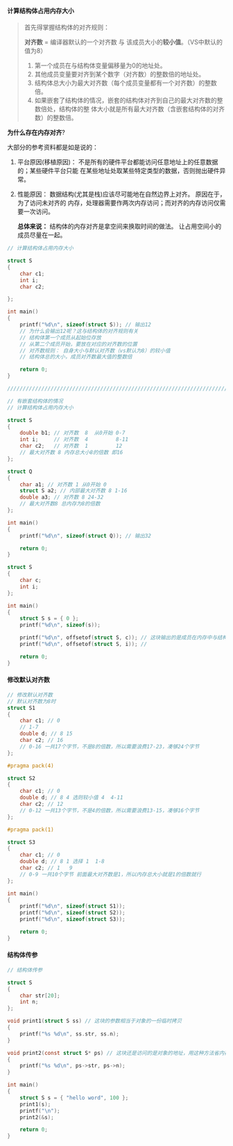 #### 计算结构体占用内存大小

> 首先得掌握结构体的对齐规则：
>
> **对齐数** = 编译器默认的一个对齐数 与 该成员大小的**较小值**。（VS中默认的值为8）
>
> 1. 第一个成员在与结构体变量偏移量为0的地址处。
> 2. 其他成员变量要对齐到某个数字（对齐数）的整数倍的地址处。
> 3. 结构体总大小为最大对齐数（每个成员变量都有一个对齐数）的整数倍。
> 4. 如果嵌套了结构体的情况，嵌套的结构体对齐到自己的最大对齐数的整数倍处，结构体的整
>    体大小就是所有最大对齐数（含嵌套结构体的对齐数）的整数倍。  

**为什么存在内存对齐**?

大部分的参考资料都是如是说的：

1. 平台原因(移植原因)： 不是所有的硬件平台都能访问任意地址上的任意数据的；某些硬件平台只能
   在某些地址处取某些特定类型的数据，否则抛出硬件异常。

2. 性能原因： 数据结构(尤其是栈)应该尽可能地在自然边界上对齐。 原因在于，为了访问未对齐的
   内存，处理器需要作两次内存访问；而对齐的内存访问仅需要一次访问。

   **总体来说：**
   结构体的内存对齐是拿空间来换取时间的做法。  让占用空间小的成员尽量在一起。

```c
// 计算结构体占用内存大小

struct S
{
	char c1;
	int i;
	char c2;

};

int main()
{
	printf("%d\n", sizeof(struct S)); // 输出12
	// 为什么会输出12呢？这与结构体的对齐规则有关
	// 结构体第一个成员从起始位存放
	// 从第二个成员开始，要放在对应的对齐数的位置
	// 对齐数规则： 自身大小与默认对齐数（vs默认为8）的较小值
	// 结构体总的大小，成员对齐数最大值的整数倍           

	return 0;
}

/////////////////////////////////////////////////////////////////////////////////////////

// 有嵌套结构体的情况
// 计算结构体占用内存大小

struct S
{
	double b1; // 对齐数  8  从0开始 0-7
	int i;     // 对齐数  4         8-11
	char c2;   // 对齐数  1         12 
	// 最大对齐数 8 内存总大小8的倍数 即16
};

struct Q
{
	char a1; // 对齐数 1 从0开始 0
	struct S a2; // 内部最大对齐数 8 1-16
	double a3; // 对齐数 8 24-32
	// 最大对齐数8 总内存为8的倍数
};

int main()
{
	printf("%d\n", sizeof(struct Q)); // 输出32

	return 0;
}
```

```c
struct S
{
	char c;
	int i;
};

int main()
{
	struct S s = { 0 };
	printf("%d\n", sizeof(s));

	printf("%d\n", offsetof(struct S, c)); // 这块输出的是成员在内存中与结构体初始地址的偏移量
	printf("%d\n", offsetof(struct S, i)); // 

	return 0;
}
```

#### 修改默认对齐数

```c
// 修改默认对齐数
// 默认对齐数为8时
struct S1
{
	char c1; // 0
	// 1-7
	double d; // 8 15
	char c2; // 16
	// 0-16 一共17个字节，不是8的倍数，所以需要浪费17-23，凑够24个字节
};

#pragma pack(4)

struct S2
{
	char c1; // 0
	double d; // 8 4 选则较小值 4  4-11
	char c2; // 12
	// 0-12 一共13个字节，不是4的倍数，所以需要浪费13-15，凑够16个字节
};

#pragma pack(1)

struct S3
{
	char c1; // 0
	double d; // 8 1 选择 1  1-8
	char c2; // 1   9
	// 0-9 一共10个字节 前面最大对齐数是1，所以内存总大小就是1的倍数就行
};

int main()
{
	printf("%d\n", sizeof(struct S1));
	printf("%d\n", sizeof(struct S2));
	printf("%d\n", sizeof(struct S3));

	return 0;
}
```

#### 结构体传参

```c
// 结构体传参

struct S
{
	char str[20];
	int n;
};

void print1(struct S ss) // 这块的参数相当于对象的一份临时拷贝
{
	printf("%s %d\n", ss.str, ss.n);
}

void print2(const struct S* ps) // 这块还是访问的是对象的地址，用这种方法省内存
{
	printf("%s %d\n", ps->str, ps->n);
}

int main()
{
	struct S s = { "hello word", 100 };
	print1(s);
	printf("\n");
	print2(&s);

	return 0;
}
```

#### 
